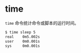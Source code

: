 # time

`time` 命令统计命令或脚本的运行时间。

```sh
$ time sleep 5
real    0m5.002s
user    0m0.001s
sys     0m0.001s
```
